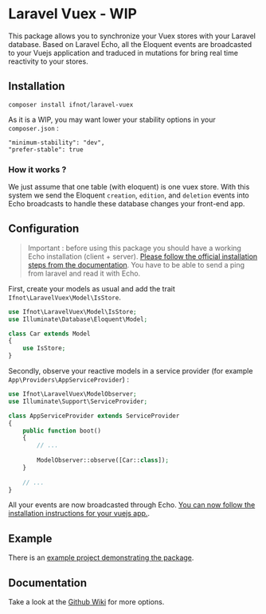 # Laravel Vuex - WIP

This package allows you to synchronize your Vuex stores with your Laravel database. Based on Laravel Echo, all the
Eloquent events are broadcasted to your Vuejs application and traduced in mutations for bring real time reactivity to your stores.

## Installation

    composer install ifnot/laravel-vuex

As it is a WIP, you may want lower your stability options in your `composer.json` :

    "minimum-stability": "dev",
    "prefer-stable": true

### How it works ?

We just assume that one table (with eloquent) is one vuex store. With this system we send the Eloquent
`creation`, `edition`, and `deletion` events into Echo broadcasts to handle these database changes your front-end app.

## Configuration

> Important : before using this package you should have a working Echo installation (client + server). [Please follow the official installation steps from the documentation](https://laravel.com/docs/5.5/broadcasting). You have to be able to send a ping from laravel and read it with Echo.

First, create your models as usual and add the trait `Ifnot\LaravelVuex\Model\IsStore`.

```php
use Ifnot\LaravelVuex\Model\IsStore;
use Illuminate\Database\Eloquent\Model;

class Car extends Model
{
    use IsStore;
}
```

Secondly, observe your reactive models in a service provider (for example `App\Providers\AppServiceProvider`) :

```php
use Ifnot\LaravelVuex\ModelObserver;
use Illuminate\Support\ServiceProvider;

class AppServiceProvider extends ServiceProvider
{
    public function boot()
    {
        // ...
        
        ModelObserver::observe([Car::class]);
    }
    
    // ...
}
```

All your events are now broadcasted through Echo. [You can now follow the installation instructions for your vuejs app.](https://github.com/Ifnot/laravel-vuex-js).

## Example

There is an [example project demonstrating the package](https://github.com/Ifnot/laravel-vuex-php-example).

## Documentation

Take a look at the [Github Wiki](https://github.com/Ifnot/laravel-vuex-php/wiki) for more options.
